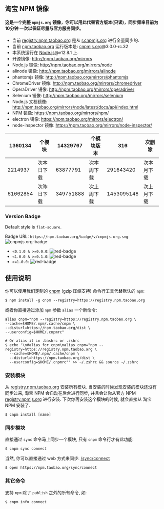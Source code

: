 ## 淘宝 NPM 镜像

#### 这是一个完整 `npmjs.org` 镜像，你可以用此代替官方版本(只读)，同步频率目前为 **10分钟** 一次以保证尽量与官方服务同步。

- 当前 [registry.npm.taobao.org](https://registry.npm.taobao.org/) 是从 [r.cnpmjs.org](https://r.cnpmjs.org/) 进行全量同步的.
- 当前 [npm.taobao.org](https://developer.aliyun.com/) 运行版本是: [cnpmjs.org](http://cnpmjs.org/)@3.0.0-rc.32
- 本系统运行在 [Node.js](https://nodejs.org/)@v12.8.1 上.
- 开源镜像: http://npm.taobao.org/mirrors
- Node.js 镜像: http://npm.taobao.org/mirrors/node
- alinode 镜像: http://npm.taobao.org/mirrors/alinode
- phantomjs 镜像: http://npm.taobao.org/mirrors/phantomjs
- ChromeDriver 镜像: http://npm.taobao.org/mirrors/chromedriver
- OperaDriver 镜像: http://npm.taobao.org/mirrors/operadriver
- Selenium 镜像: http://npm.taobao.org/mirrors/selenium
- Node.js 文档镜像: http://npm.taobao.org/mirrors/node/latest/docs/api/index.html
- NPM 镜像: https://npm.taobao.org/mirrors/npm/
- electron 镜像: https://npm.taobao.org/mirrors/electron/
- node-inspector 镜像: https://npm.taobao.org/mirrors/node-inspector/



| 1360134  | 个模块     | 14329767  | 个模块版本 | 316        | 次删除     |
| -------- | ---------- | --------- | ---------- | ---------- | ---------- |
| 2214937  | 次本日下载 | 63877791  | 次本周下载 | 291643420  | 次本月下载 |
| 61662854 | 次昨日下载 | 349751888 | 次上周下载 | 1453095148 | 次上月下载 |



### Version Badge

Default style is `flat-square`.

Badge URL: `https://npm.taobao.org/badge/v/cnpmjs.org.svg`![cnpmjs.org-badge](https://npm.taobao.org/badge/v/cnpmjs.org.svg)

- `<0.1.0 & >=0.0.0`: ![red-badge](https://img.shields.io/badge/cnpm-0.0.1-red.svg?style=flat-square)
- `<1.0.0 & >=0.1.0`: ![red-badge](https://img.shields.io/badge/cnpm-0.1.0-green.svg?style=flat-square)
- `>=1.0.0`: ![red-badge](https://img.shields.io/badge/cnpm-1.0.0-blue.svg?style=flat-square)

## 使用说明

你可以使用我们定制的 [cnpm](https://github.com/cnpm/cnpm) (gzip 压缩支持) 命令行工具代替默认的 `npm`:

```
$ npm install -g cnpm --registry=https://registry.npm.taobao.org
```

或者你直接通过添加 `npm` 参数 `alias` 一个新命令:

```
alias cnpm="npm --registry=https://registry.npm.taobao.org \
--cache=$HOME/.npm/.cache/cnpm \
--disturl=https://npm.taobao.org/dist \
--userconfig=$HOME/.cnpmrc"

# Or alias it in .bashrc or .zshrc
$ echo '\n#alias for cnpm\nalias cnpm="npm --registry=https://registry.npm.taobao.org \
  --cache=$HOME/.npm/.cache/cnpm \
  --disturl=https://npm.taobao.org/dist \
  --userconfig=$HOME/.cnpmrc"' >> ~/.zshrc && source ~/.zshrc
```

### 安装模块

从 [registry.npm.taobao.org](https://registry.npm.taobao.org/) 安装所有模块. 当安装的时候发现安装的模块还没有同步过来, 淘宝 NPM 会自动在后台进行同步, 并且会让你从官方 NPM [registry.npmjs.org](https://registry.npmjs.org/) 进行安装. 下次你再安装这个模块的时候, 就会直接从 淘宝 NPM 安装了.

```
$ cnpm install [name]
```

### 同步模块

直接通过 `sync` 命令马上同步一个模块, 只有 `cnpm` 命令行才有此功能:

```
$ cnpm sync connect
```

当然, 你可以直接通过 web 方式来同步: [/sync/connect](https://developer.aliyun.com/sync/connect)

```
$ open https://npm.taobao.org/sync/connect
```

### 其它命令

支持 `npm` 除了 `publish` 之外的所有命令, 如:

```
$ cnpm info connect
```